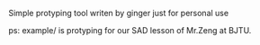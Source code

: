 Simple protyping tool
writen by ginger
just for personal use

ps: example/ is protyping for our SAD lesson of Mr.Zeng at BJTU.